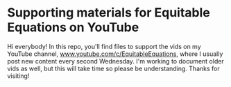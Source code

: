 # Supporting materials for Equitable Equations on YouTube

Hi everybody! In this repo, you'll find files to support the vids on my YouTube channel, www.youtube.com/c/EquitableEquations, where I usually post new content every second Wednesday. I'm working to document older vids as well, but this will take time so please be understanding. Thanks for visiting!



